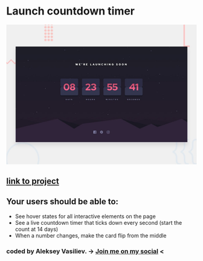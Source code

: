 # Launch countdown timer

![Design preview for the Launch countdown timer coding challenge](./design/desktop-preview.jpg)

## [link to project](#)

## Your users should be able to:

- See hover states for all interactive elements on the page
- See a live countdown timer that ticks down every second (start the count at 14 days)
- When a number changes, make the card flip from the middle

### coded by Aleksey Vasiliev. -> [Join me on my social](https://vk.com/alekseyvy) <
